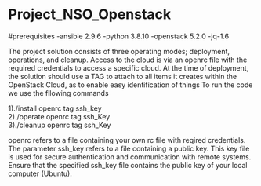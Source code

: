 # Project_NSO_Openstack
#prerequisites
-ansible 2.9.6
-python 3.8.10
-openstack 5.2.0 
-jq-1.6

The project solution consists of three operating modes; deployment, operations, and cleanup.  Access to the cloud is via an openrc file with the required credentials to access a specific cloud. At the time of deployment, the solution should use a TAG to attach to all items it creates within the OpenStack Cloud, as to enable easy identification of things 
To run the code we use the fllowing commands 

1)./install openrc tag ssh_key    
2)./operate openrc tag ssh_Key                    
3)./cleanup openrc tag ssh_Key

openrc refers to a file containing your own rc file with reqired credentials.
The parameter ssh_key refers to a file containing a public key. This key file is used for secure authentication and communication with remote systems. Ensure that the specified ssh_key file contains the public key of your local computer (Ubuntu).
